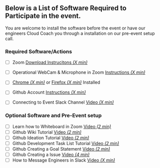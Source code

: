 
## Below is a List of Software Required to Participate in the event.
You are welcome to install the software before the event or have our engineers Cloud Coach you through a installation on our pre-event setup call.

### Required Software/Actions

  - [ ] Zoom [Download Instrucitons _(X min)_](https://zoom.us/download)
  - [ ] Operational WebCam & Microphone in Zoom [Instructions _(X min)_](https://support.zoom.us/hc/en-us/articles/201362283-Testing-computer-or-device-audio)
  - [ ] [Chrome _(X min)_](https://www.google.com/chrome/?brand=CHBD&gclid=EAIaIQobChMIsP3wuKKQ6QIVDJyzCh2vBgYrEAAYASABEgJUFvD_BwE&gclsrc=aw.ds) or [Firefox _(X min)_](https://www.mozilla.org/en-US/firefox/new/) Installed
  - [ ] Github Account [Instructions _(X min)_](https://videohub.oracle.com/media/How+to+Create+a+Github+Account/1_butiy9ju/161336821)   
  - [ ] Connecting to Event Slack Channel [Video _(X min)_](https://addlink)


### Optional Software and Pre-Event setup
- [ ] Learn how to Whiteboard in Zoom [Video _(2 min)_](https://videohub.oracle.com/media/1_rrtt48xh)
- [ ] Github Wiki Tutorial [Video _(2 min)_](https://videohub.oracle.com/media/1_jo0rpq1p)
- [ ] Github Ideation Tutorial [Video _(2 min)_](https://videohub.oracle.com/media/1_jr2jrhuu)
- [ ] Github Development Task List Tutorial [Video _(2 min)_](https://videohub.oracle.com/media/1_jihglnvj)
- [ ] Github Creating a Goal Statement [Video _(2 min)_](https://videohub.oracle.com/media/1_54v896j9)
- [ ] Github Creating a Issue [Video _(4 min)_](https://videohub.oracle.com/media/1_zlh127rj)
- [ ] How to Message Engineers in Slack [Video _(X min)_](https://addlink)
